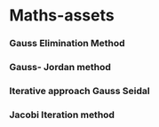 # Maths-assets

### Gauss Elimination Method

### Gauss- Jordan method

### Iterative approach Gauss Seidal
 
### Jacobi Iteration method
